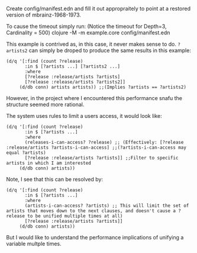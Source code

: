Create config/manifest.edn and fill it out appropraitely to point at a restored version of mbrainz-1968-1973.

To cause the timeout simply run: (Notice the timeout for Depth=3, Cardinality = 500)
clojure -M -m example.core config/manifest.edn

This example is contrived as, in this case, it never makes sense to do. `?artists2` can simply be droped to produce the same results in this example: 

```
(d/q '[:find (count ?release)
       :in $ [?artists ...] [?artists2 ...]
       :where 
       [?release :release/artists ?artists]
       [?release :release/artists ?artists2]] 
     (d/db conn) artists artists)) ;;(Implies ?artists == ?artists2)
```

However, in the project where I encountered this performance snafu the structure seemed more rational. 

The system uses rules to limit a users access, it would look like: 

```
(d/q '[:find (count ?release)
       :in $ [?artists ...]
       :where 
       (releases-i-can-access? ?release) ;; (Effectively: [?release :release/artists ?artists-i-can-access] ;;(?artists-i-can-access may equal ?artists)
       [?release :release/artists ?artists]] ;;Filter to specific artists in which I am interested
     (d/db conn) artists))
```

Note, I see that this can be resolved by:
 
```
(d/q '[:find (count ?release)
       :in $ [?artists ...]
       :where 
       (artists-i-can-access? ?artists) ;; This will limit the set of artists that moves down to the next clauses, and doesn't cause a ?release to be unified multiple times at all)
       [?release :release/artists ?artists]] 
     (d/db conn) artists))
```

But I would like to understand the performance implications of unifying a variable multple times. 
